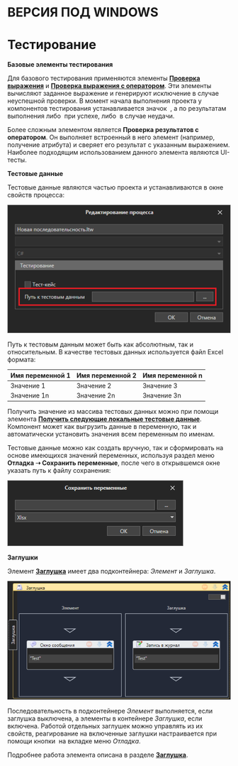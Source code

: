# ВЕРСИЯ ПОД WINDOWS

# Тестирование

**Базовые элементы тестирования**

Для базового тестирования применяются элементы [**Проверка выражения**](https://docs.primo-rpa.ru/primo-rpa/g_elements/osnovnye-elementy/testing/verifyexpression) и [**Проверка выражения с оператором**](https://docs.primo-rpa.ru/primo-rpa/g_elements/osnovnye-elementy/testing/verifyexpressionwithoperator). Эти элементы вычисляют заданное выражение и генерируют исключение в случае неуспешной проверки. В момент начала выполнения проекта у компонентов тестирования устанавливается значок <img src="../../../.gitbook/assets/TestNone.png" alt="" data-size="line"> , а по результатам выполнения либо <img src="../../../.gitbook/assets/TestSuccess.png" alt="" data-size="line"> при успехе, либо <img src="../../../.gitbook/assets/TestFail.png" alt="" data-size="line"> в случае неудачи.

Более сложным элементом является **Проверка результатов с оператором**. Он выполняет встроенный в него элемент (например, получение атрибута) и сверяет его результат с указанным выражением. Наиболее подходящим использованием данного элемента являются UI-тесты.

**Тестовые данные**

Тестовые данные являются частью проекта и устанавливаются в окне свойств процесса:

![](../../resources/process/debug/image-971.png)

Путь к тестовым данным может быть как абсолютным, так и относительным. В качестве тестовых данных используется файл Excel формата:

| Имя переменной 1 | Имя переменной 2 | Имя переменной n |
| ---------------- | ---------------- | ---------------- |
| Значение 1       | Значение 2       | Значение 3       |
| Значение 1n      | Значение 2n      | Значение 3n      |

Получить значение из массива тестовых данных можно при помощи элемента [**Получить следующие локальные тестовые данные**](https://docs.primo-rpa.ru/primo-rpa/g_elements/osnovnye-elementy/testing/getnextlocaltestdata). Компонент может как выгрузить данные в переменную, так и автоматически установить значения всем переменным по именам.

Тестовые данные можно как создать вручную, так и сформировать на основе имеющихся значений переменных, используя раздел меню **Отладка ➝ Сохранить переменные**, после чего в открывшемся окне указать путь к файлу сохранения:

![](../../resources/process/debug/image-860.png)


**Заглушки**

Элемент [**Заглушка**](https://docs.primo-rpa.ru/primo-rpa/g_elements/osnovnye-elementy/testing/mock) имеет два подконтейнера: *Элемент* и *Заглушка*.

![](../../resources/process/debug/image-747.png)

Последовательность в подконтейнере *Элемент* выполняется, если заглушка выключена, а элементы в контейнере *Заглушка*, если включена. Работой отдельных заглушек можно управлять из их свойств, реагирование на включенные заглушки настраивается при помощи кнопки <img src="../../../.gitbook/assets/WFMock.png" alt="" data-size="line"> на вкладке меню *Отладка*.

Подробнее работа элемента описана в разделе [**Заглушка**](https://docs.primo-rpa.ru/primo-rpa/g_elements/osnovnye-elementy/testing/mock).
